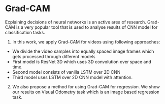 # Grad-CAM
Ecplaining decisions of neural networks is an active area of research. Grad-CAM is a very popular tool that is used to analyse results of CNN model for classification tasks. 
1. In this work, we apply Grad-CAM for videos using following approaches:
  - We divide the video samples into equally spaced image frames which gets processed through different models
  - First model is ResNet 3D which uses 3D convolution over space and time.
  - Second model consists of vanilla LSTM over 2D CNN
  - Third model uses LSTM over 2D CNN model with attention.

2. We also propose a method for using Grad-CAM for regression. We show our results on Visual Odometry task which is an image based regression task.
